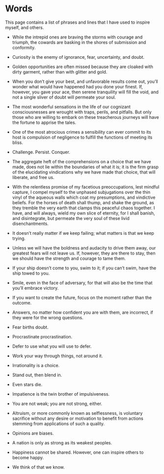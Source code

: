 Words
=====

This page contains a list of phrases and lines that I have used to
inspire myself, and others.


- While the intrepid ones are braving the storms with courage and
  triumph, the cowards are basking in the shores of submission and
  conformity.<br>


- Curiosity is the enemy of ignorance, fear, uncertainty, and doubt.<br>


- Golden opportunities are often missed because they are cloaked with
  dirty garment, rather than with glitter and gold.<br>


- When you don’t give your best, and unfavorable results come out,
  you’ll wonder what would have happened had you done your finest. If,
  however, you gave your ace, then serene tranquility will fill the
  void, and not a single sliver of doubt will permeate your soul.<br>


- The most wonderful sensations in the life of our cognizant
  consciousnesses are wrought with traps, perils, and pitfalls. But
  only those who are willing to embark on these treacherous journeys
  will have the fortune to apprise the tales.<br>


- One of the most atrocious crimes a sensibility can ever commit to
  its host is compulsion of negligence to fulfill the functions of
  meeting its bliss.<br>


- Challenge. Persist. Conquer.<br>


- The aggregate heft of the comprehensions on a choice that we have
  made, does not lie within the boundaries of what it is; it is the
  firm grasp of the elucidating vindications why we have made that
  choice, that will liberate, and free us.<br>


- With the relentless promise of my facetious preoccupations, lest
  mindful capture, I compel myself to the unphased subjugations over
  the thin vinyl of the aqueous walls which coat my presumptions, and
  vindictive beliefs. For the horses of death shall thump, and shake
  the ground, as they tremble the very earth that clamps this peaceful
  chaos together. I have, and will always, wield my own slice of
  eternity, for I shall banish, and disintegrate, but permeate the
  very soul of these livid disenchantments.<br>


- It doesn’t really matter if we keep failing; what matters is that we
  keep trying.<br>


- Unless we will have the boldness and audacity to drive them away,
  our greatest fears will not leave us.  If, however, they are there
  to stay, then we should have the strength and courage to tame
  them.<br>


- If your ship doesn’t come to you, swim to it; if you can’t swim,
  have the ship towed to you.<br>


- Smile, even in the face of adversary, for that will also be the
  time that you’ll embrace victory.<br>


- If you want to create the future, focus on the moment rather than
  the outcome.<br>


- Answers, no matter how confident you are with them, are incorrect,
  if they were for the wrong questions.<br>


- Fear births doubt.<br>


- Procrastinate procrastination.<br>


- Defer to use what you will use to defer.<br>


- Work your way through things, not around it.<br>


- Irrationality is a choice.<br>


- Stand out, then blend in.<br>


- Even stars die.<br>


- Impatience is the twin brother of impulsiveness.<br>


- You are not weak; you are not strong, either.<br>


- Altruism, or more commonly known as selflessness, is voluntary sacrifice without any desire or motivation to benefit from actions stemming from applications of such a quality.<br>


- Opinions are biases.<br>


- A nation is only as strong as its weakest peoples.<br>


- Happiness cannot be shared. However, one can inspire others to become happy.<br>


- We think of that we know.<br>
